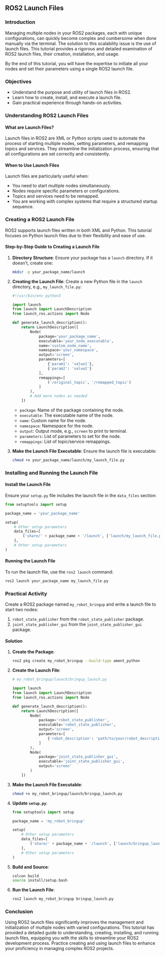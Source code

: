 ##  ROS2 Launch Files

### Introduction

Managing multiple nodes in your ROS2 packages, each with unique configurations, can quickly become complex and cumbersome when done manually via the terminal. The solution to this scalability issue is the use of launch files. This tutorial provides a rigorous and detailed examination of ROS2 launch files, their creation, installation, and usage.

By the end of this tutorial, you will have the expertise to initiate all your nodes and set their parameters using a single ROS2 launch file.

### Objectives

- Understand the purpose and utility of launch files in ROS2.
- Learn how to create, install, and execute a launch file.
- Gain practical experience through hands-on activities.

### Understanding ROS2 Launch Files

#### What are Launch Files?

Launch files in ROS2 are XML or Python scripts used to automate the process of starting multiple nodes, setting parameters, and remapping topics and services. They streamline the initialization process, ensuring that all configurations are set correctly and consistently.

#### When to Use Launch Files

Launch files are particularly useful when:
- You need to start multiple nodes simultaneously.
- Nodes require specific parameters or configurations.
- Topics and services need to be remapped.
- You are working with complex systems that require a structured startup sequence.

### Creating a ROS2 Launch File

ROS2 supports launch files written in both XML and Python. This tutorial focuses on Python launch files due to their flexibility and ease of use.

#### Step-by-Step Guide to Creating a Launch File

1. **Directory Structure**:
   Ensure your package has a `launch` directory. If it doesn't, create one:
   ```bash
   mkdir -p your_package_name/launch
   ```

2. **Creating the Launch File**:
   Create a new Python file in the `launch` directory, e.g., `my_launch_file.py`:
   ```python
   #!/usr/bin/env python3

   import launch
   from launch import LaunchDescription
   from launch_ros.actions import Node

   def generate_launch_description():
       return LaunchDescription([
           Node(
               package='your_package_name',
               executable='your_node_executable',
               name='custom_node_name',
               namespace='your_namespace',
               output='screen',
               parameters=[
                   {'param1': 'value1'},
                   {'param2': 'value2'}
               ],
               remappings=[
                   ('/original_topic', '/remapped_topic')
               ]
           ),
           # Add more nodes as needed
       ])
   ```

   - `package`: Name of the package containing the node.
   - `executable`: The executable name of the node.
   - `name`: Custom name for the node.
   - `namespace`: Namespace for the node.
   - `output`: Output mode, e.g., `screen` to print to terminal.
   - `parameters`: List of parameters to set for the node.
   - `remappings`: List of topic/service remappings.

3. **Make the Launch File Executable**:
   Ensure the launch file is executable:
   ```bash
   chmod +x your_package_name/launch/my_launch_file.py
   ```

### Installing and Running the Launch File

#### Install the Launch File

Ensure your `setup.py` file includes the launch file in the `data_files` section:
```python
from setuptools import setup

package_name = 'your_package_name'

setup(
    # Other setup parameters
    data_files=[
        ('share/' + package_name + '/launch', ['launch/my_launch_file.py']),
    ],
    # Other setup parameters
)
```

#### Running the Launch File

To run the launch file, use the `ros2 launch` command:
```bash
ros2 launch your_package_name my_launch_file.py
```

### Practical Activity

Create a ROS2 package named `my_robot_bringup` and write a launch file to start two nodes:
1. `robot_state_publisher` from the `robot_state_publisher` package.
2. `joint_state_publisher_gui` from the `joint_state_publisher_gui` package.

#### Solution

1. **Create the Package**:
   ```bash
   ros2 pkg create my_robot_bringup --build-type ament_python
   ```

2. **Create the Launch File**:
   ```python
   # my_robot_bringup/launch/bringup_launch.py

   import launch
   from launch import LaunchDescription
   from launch_ros.actions import Node

   def generate_launch_description():
       return LaunchDescription([
           Node(
               package='robot_state_publisher',
               executable='robot_state_publisher',
               output='screen',
               parameters=[
                   {'robot_description': 'path/to/your/robot_description.urdf'}
               ]
           ),
           Node(
               package='joint_state_publisher_gui',
               executable='joint_state_publisher_gui',
               output='screen'
           )
       ])
   ```

3. **Make the Launch File Executable**:
   ```bash
   chmod +x my_robot_bringup/launch/bringup_launch.py
   ```

4. **Update `setup.py`**:
   ```python
   from setuptools import setup

   package_name = 'my_robot_bringup'

   setup(
       # Other setup parameters
       data_files=[
           ('share/' + package_name + '/launch', ['launch/bringup_launch.py']),
       ],
       # Other setup parameters
   )
   ```

5. **Build and Source**:
   ```bash
   colcon build
   source install/setup.bash
   ```

6. **Run the Launch File**:
   ```bash
   ros2 launch my_robot_bringup bringup_launch.py
   ```

### Conclusion

Using ROS2 launch files significantly improves the management and initialization of multiple nodes with varied configurations. This tutorial has provided a detailed guide to understanding, creating, installing, and running launch files, equipping you with the skills to streamline your ROS2 development process. Practice creating and using launch files to enhance your proficiency in managing complex ROS2 projects.